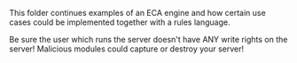 This folder continues examples of an ECA engine and how certain use cases could be implemented together with a rules language.

Be sure the user which runs the server doesn't have ANY write rights on the server!
Malicious modules could capture or destroy your server! 
